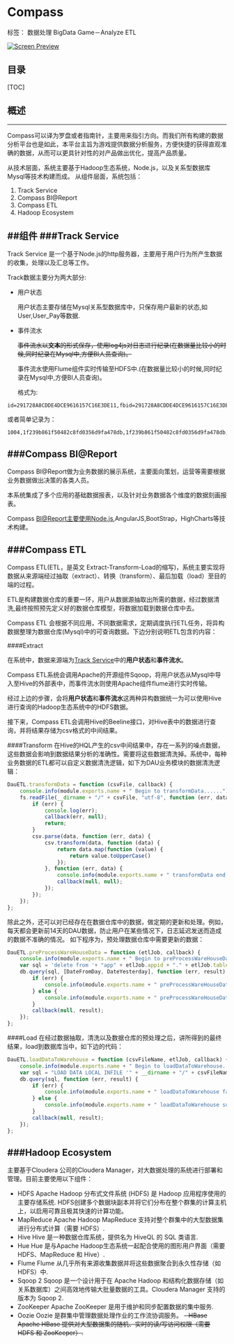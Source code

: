 # Compass

标签： 数据处理 BigData Game－Analyze ETL

[![Screen Preview](./Compass.png)](./Compass.png)
## 目录
[TOC]

## 概述
----------
Compass可以译为罗盘或者指南针，主要用来指引方向。而我们所有构建的数据分析平台也是如此，本平台主旨为游戏提供数据分析服务，方便快捷的获得直观准确的数据，从而可以更具针对性的对产品做出优化，提高产品质量。

从技术层面，系统主要基于Hadoop生态系统，Node.js，以及关系型数据库Mysql等技术构建而成。
从组件层面，系统包括：
 1. Track Service
 2. Compass BI@Report
 3. Compass ETL
 4. Hadoop Ecosystem 

##组件
###Track Service
-------------
Track Service 是一个基于Node.js的http服务器，主要用于用户行为所产生数据的收集，处理以及汇总等工作。

Track数据主要分为两大部分:

- 用户状态

  用户状态主要存储在Mysql关系型数据库中，只保存用户最新的状态,如User,User_Pay等数据.
  
- 事件流水

  ~~事件流水以**文本**的形式保存，使用log4js对日志进行纪录(在数据量比较小的时候,同时纪录在Mysql中,方便BI人员查询)。~~
  
    事件流水使用Flume组件实时传输至HDFS中.(在数据量比较小的时候,同时纪录在Mysql中,方便BI人员查询)。

  格式为:
```csv
id=291728A8CDDE4DCE9616157C16E3DE11,fbid=291728A8CDDE4DCE9616157C16E3DE11,action=levelDetail,time=1441695596,level=109,v1=3,v2=,v3=,v4=,v5=,v6=,v7=,v8=,ver=3.9,confVersion=30800
```

或者简单记录为：

```csv
1004,1f239b861f50482c8fd0356d9fa478db,1f239b861f50482c8fd0356d9fa478db,gotEnergy,1441658484000,12,1,3,,,,,,,3.7,30711
```
###Compass BI@Report
-------------
Compass BI@Report做为业务数据的展示系统，主要面向策划，运营等需要根据业务数据做出决策的各类人员。

本系统集成了多个应用的基础数据报表，以及针对业务数据各个维度的数据刻画报表。

Compass BI@Report主要使用Node.js,AngularJS,BootStrap，HighCharts等技术构建。

###Compass ETL
-------------
Compass ETL(ETL，是英文 Extract-Transform-Load的缩写)，系统主要实现将数据从来源端经过抽取（extract）、转换（transform）、最后加载（load）至目的端的过程。

ETL是构建数据仓库的重要一环，用户从数据源抽取出所需的数据，经过数据清洗,最终按照预先定义好的数据仓库模型，将数据加载到数据仓库中去。

Compass ETL 会根据不同应用，不同数据需求，定期调度执行ETL任务，将异构数据整理为数据仓库(Mysql)中的可查询数据。下边分别说明ETL包含的内容：

####Extract

在系统中，数据来源端为[Track Service](#TrackService)中的**用户状态**和**事件流水**。

Compass ETL系统会调用Apache的开源组件Sqoop，将用户状态从Mysql中导入至Hive的外部表中，而事件流水则使用Apache组件flume进行实时传输。

经过上边的步骤，会将**用户状态**和**事件流水**这两种异构数据统一为可以使用Hive进行查询的Hadoop生态系统中的HDFS数据。

接下来，Compass ETL会调用Hive的Beeline接口，对Hive表中的数据进行查询，并将结果存储为csv格式的中间结果。

####Transform
在Hive的HQL产生的csv中间结果中，存在一系列的噪点数据，这些数据会影响到数据结果分析的准确性。需要将这些数据清洗掉。系统中，每种业务数据的ETL都可以自定义数据清洗逻辑，如下为DAU业务模块的数据清洗逻辑：
```Javascript
DauETL.transformData = function (csvFile, callback) {
    console.info(module.exports.name + " Begin to transformData......");
    fs.readFile(__dirname + "/" + csvFile, "utf-8", function (err, data) {
        if (err) {
            console.log(err);
            callback(err, null);
            return;
        }
        csv.parse(data, function (err, data) {
            csv.transform(data, function (data) {
                return data.map(function (value) {
                    return value.toUpperCase()
                });
            }, function (err, data) {
                console.info(module.exports.name + " transformData end.");
                callback(null, null);
            });
        });
    });
};
```
除此之外，还可以对已经存在在数据仓库中的数据，做定期的更新和处理。例如，每天都会更新前14天的DAU数据，防止用户在某些情况下，日志延迟发送而造成的数据不准确的情况。
如下程序为，预处理数据仓库中需要更新的数据：
```Javascript
DauETL.preProcessWareHouseData = function (etlJob, callback) {
    console.info(module.exports.name + " Begin to preProcessWareHouseData......");
    var sql = 'delete from '+ "app" + etlJob.appid + "." + etlJob.tablename + ' where date >= ? and date <= ? ';
    db.query(sql, [DateFromDay, DateYesterday], function (err, result) {
        if (err) {
            console.info(module.exports.name + " preProcessWareHouseData failed." + err.toString());
        } else {
            console.info(module.exports.name + " preProcessWareHouseData success.");
        }
        callback(null, result);
    });
};
```


####Load
在经过数据抽取，清洗以及数据仓库的预处理之后，讲所得到的最终结果，load到数据库当中，如下边的代码：
```Javascript
DauETL.loadDataToWarehouse = function (csvFileName, etlJob, callback) {
    console.info(module.exports.name + " Begin to loadDataToWarehouse......");
    var sql = "LOAD DATA LOCAL INFILE '" + __dirname + "/" + csvFileName + "' REPLACE  INTO TABLE " + "app" + etlJob.appid + "." + etlJob.tablename + " FIELDS TERMINATED BY ','";
    db.query(sql, function (err, result) {
        if (err) {
            console.info(module.exports.name + " loadDataToWarehouse failed." + err.toString());
        } else {
            console.info(module.exports.name + " loadDataToWarehouse success.");
        }
        callback(null, result);
    });
};
```

###Hadoop Ecosystem
-------------
主要基于Cloudera 公司的Cloudera Manager，对大数据处理的系统进行部署和管理。目前主要使用以下组件：

 - HDFS
Apache Hadoop 分布式文件系统 (HDFS) 是 Hadoop 应用程序使用的主要存储系统.
HDFS创建多个数据块副本并将它们分布在整个群集的计算主机上，以启用可靠且极其快速的计算功能。
 - MapReduce
Apache Hadoop MapReduce 支持对整个群集中的大型数据集进行分布式计算（需要 HDFS）.
 - Hive
Hive 是一种数据仓库系统，提供名为 HiveQL 的 SQL 类语言.
 - Hue
Hue 是与Apache Hadoop生态系统一起配合使用的图形用户界面（需要 HDFS、MapReduce 和 Hive）.
 - Flume
Flume 从几乎所有来源收集数据并将这些数据聚合到永久性存储（如 HDFS）中.
 - Sqoop 2
Sqoop 是一个设计用于在 Apache Hadoop 和结构化数据存储（如关系数据库）之间高效地传输大批量数据的工具。Cloudera Manager 支持的版本为 Sqoop 2.
 - ZooKeeper
Apache ZooKeeper 是用于维护和同步配置数据的集中服务.
 - Oozie
Oozie 是群集中管理数据处理作业的工作流协调服务。
 ~~- HBase
Apache HBase 提供对大型数据集的随机、实时的读/写访问权限（需要 HDFS 和 ZooKeeper）.~~


